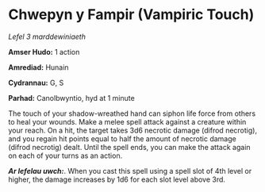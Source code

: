 # Chwepyn y Fampir (Vampiric Touch)

*Lefel 3 marddewiniaeth*

**Amser Hudo:** 1 action

**Amrediad:** Hunain

**Cydrannau:** G, S

**Parhad:** Canolbwyntio, hyd at 1 minute

The touch of your shadow-wreathed hand can siphon life force from others to heal your wounds. Make a melee spell attack against a creature within your reach. On a hit, the target takes 3d6 necrotic damage (difrod necrotig), and you regain hit points equal to half the amount of necrotic damage (difrod necrotig) dealt. Until the spell ends, you can make the attack again on each of your turns as an action.

***Ar lefelau uwch:***. When you cast this spell using a spell slot of 4th level or higher, the damage increases by 1d6 for each slot level above 3rd.